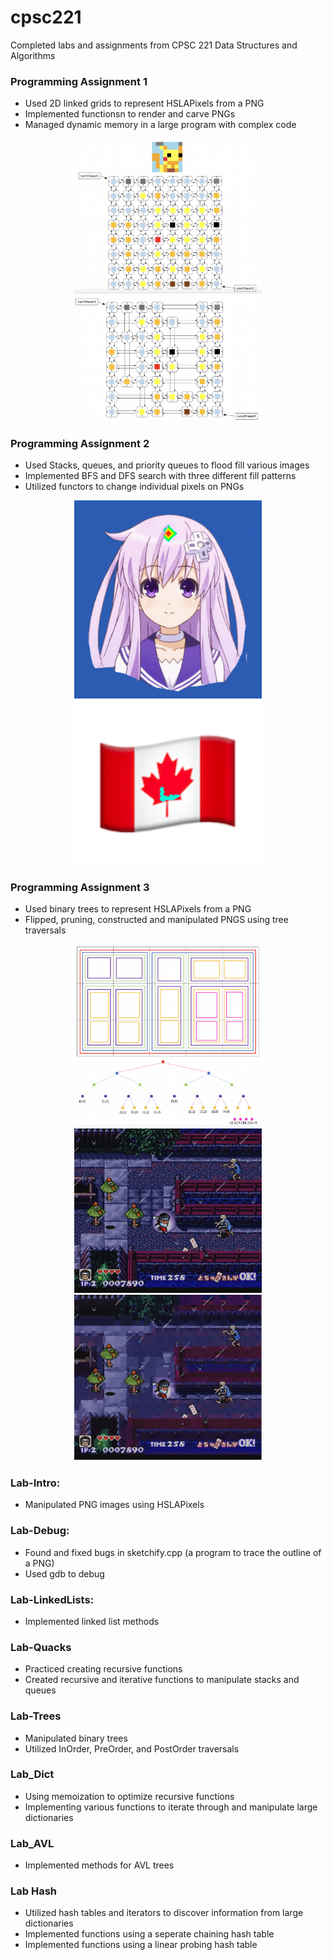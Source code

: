 # cpsc221
Completed labs and assignments from CPSC 221 Data Structures and Algorithms

### Programming Assignment 1 ###
- Used 2D linked grids to represent HSLAPixels from a PNG
- Implemented functionsn to render and carve PNGs
- Managed dynamic memory in a large program with complex code
<p align="middle">
  <img src="pa_images/pa1-construct.png" width="300" />
  <img src="pa_images/pa1-carving.png" width="300" />
</p>

### Programming Assignment 2 ###
- Used Stacks, queues, and priority queues to flood fill various images
- Implemented BFS and DFS search with three different fill patterns
- Utilized functors to change individual pixels on PNGs
<p align="middle">
  <img src="pa_images/pa2-floodfill.gif" width="300" /> 
  <img src="pa_images/pa2-floodfill2.gif" width="300" />
</p>

### Programming Assignment 3 ###
- Used binary trees to represent HSLAPixels from a PNG
- Flipped, pruning, constructed and manipulated PNGS using tree traversals
<p align="middle">
  <img src="pa_images/pa3-ptree.png" width="300" /> 
  <img src="pa_images/pa3-orig.png" width="300" /> 
  <img src="pa_images/pa3-pruned.png" width="300" />
</p>

### Lab-Intro: ###
- Manipulated PNG images using HSLAPixels

### Lab-Debug: ###
- Found and fixed bugs in sketchify.cpp (a program to trace the outline of a PNG)
- Used gdb to debug

### Lab-LinkedLists: ###
- Implemented linked list methods

### Lab-Quacks ###
- Practiced creating recursive functions
- Created recursive and iterative functions to manipulate stacks and queues

### Lab-Trees ###
- Manipulated binary trees
- Utilized InOrder, PreOrder, and PostOrder traversals

### Lab_Dict ###
- Using memoization to optimize recursive functions
- Implementing various functions to iterate through and manipulate large dictionaries

### Lab_AVL ###
- Implemented methods for AVL trees

### Lab Hash ###
- Utilized hash tables and iterators to discover information from large dictionaries
- Implemented functions using a seperate chaining hash table
- Implemented functions using a linear probing hash table

